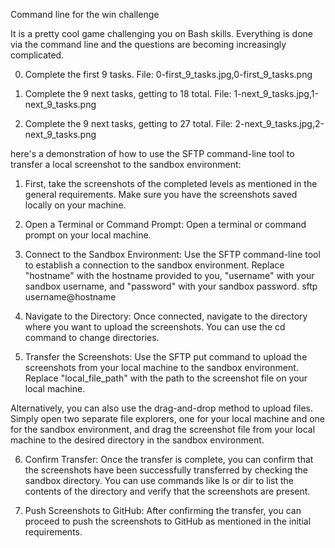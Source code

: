 Command line for the win challenge

It is a pretty cool game challenging you on Bash skills. Everything is done via the command line and the questions are becoming increasingly complicated.

0. Complete the first 9 tasks.
File: 0-first_9_tasks.jpg,0-first_9_tasks.png

1. Complete the 9 next tasks, getting to 18 total.
File: 1-next_9_tasks.jpg,1-next_9_tasks.png

2. Complete the 9 next tasks, getting to 27 total.
File: 2-next_9_tasks.jpg,2-next_9_tasks.png



here's a demonstration of how to use the SFTP command-line tool to transfer a local screenshot to the sandbox environment:

1. First, take the screenshots of the completed levels as mentioned in the general requirements. Make sure you have the screenshots saved locally on your machine.

2. Open a Terminal or Command Prompt:
Open a terminal or command prompt on your local machine.

3. Connect to the Sandbox Environment:
Use the SFTP command-line tool to establish a connection to the sandbox environment. Replace "hostname" with the hostname provided to you, "username" with your sandbox username, and "password" with your sandbox password.
sftp username@hostname

4. Navigate to the Directory:
Once connected, navigate to the directory where you want to upload the screenshots. You can use the cd command to change directories.

5. Transfer the Screenshots:
Use the SFTP put command to upload the screenshots from your local machine to the sandbox environment. Replace "local_file_path" with the path to the screenshot file on your local machine.

Alternatively, you can also use the drag-and-drop method to upload files. Simply open two separate file explorers, one for your local machine and one for the sandbox environment, and drag the screenshot file from your local machine to the desired directory in the sandbox environment.

6. Confirm Transfer:
Once the transfer is complete, you can confirm that the screenshots have been successfully transferred by checking the sandbox directory. You can use commands like ls or dir to list the contents of the directory and verify that the screenshots are present.

7. Push Screenshots to GitHub:
After confirming the transfer, you can proceed to push the screenshots to GitHub as mentioned in the initial requirements.


